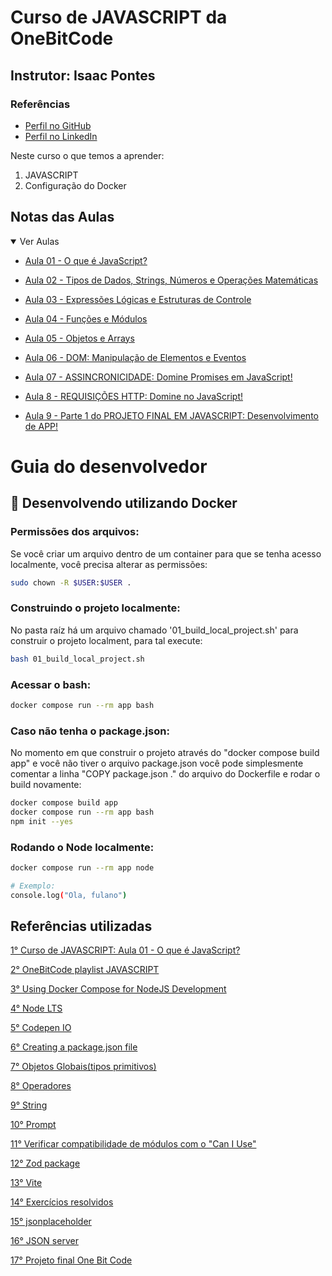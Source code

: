 # Curso de JAVASCRIPT da OneBitCode

## Instrutor: Isaac Pontes

### Referências
- [Perfil no GitHub](https://github.com/isaacpontes)
- [Perfil no LinkedIn](https://www.linkedin.com/in/isaac-pontes/)

Neste curso o que temos a aprender:  

1. JAVASCRIPT  
2. Configuração do Docker  

## Notas das Aulas
<details open>
    <summary>Ver Aulas</summary>
    <ul>
        <li>
            <a href="https://www.youtube.com/watch?v=AYiwwzvh3ec">Aula 01 - O que é JavaScript?</a>
        </li>
    </ul>
    <ul>
        <li>
            <a href="https://www.youtube.com/watch?v=O8T_wlotoRE">Aula 02 - Tipos de Dados, Strings, Números e Operações Matemáticas</a>
        </li>
    </ul>
    <ul>
        <li>
            <a href="https://www.youtube.com/watch?v=797wp0Et4D8">Aula 03 - Expressões Lógicas e Estruturas de Controle</a>
        </li>
    </ul>
    <ul>
        <li>
            <a href="https://www.youtube.com/watch?v=3vPYpGnH9kQ">Aula 04 - Funções e Módulos</a>
        </li>
    </ul>
    <ul>
        <li>
            <a href="https://www.youtube.com/watch?v=eNv9hUFqCvU">Aula 05 - Objetos e Arrays</a>
        </li>
    </ul>
    <ul>
        <li>
            <a href="https://www.youtube.com/watch?v=-stSStxblQ8">Aula 06 - DOM: Manipulação de Elementos e Eventos</a>
        </li>
    </ul>
    <ul>
        <li>
            <a href="https://www.youtube.com/watch?v=fGtlxGR14cg">Aula 07 - ASSINCRONICIDADE: Domine Promises em JavaScript!</a>
        </li>
    </ul>
    <ul>
        <li>
            <a href="https://www.youtube.com/watch?v=HutpniVi7lg">Aula 8 - REQUISIÇÕES HTTP: Domine no JavaScript!</a>
        </li>
    </ul>
    <ul>
        <li>
            <a href="https://www.youtube.com/watch?v=mcBAJg4ieFc">Aula 9 - Parte 1 do PROJETO FINAL EM JAVASCRIPT: Desenvolvimento de APP!</a>
        </li>
    </ul>
</details>

# Guia do desenvolvedor

## 🐳 Desenvolvendo utilizando Docker

### Permissões dos arquivos:
Se você criar um arquivo dentro de um container para que se tenha acesso localmente, você precisa alterar as permissões:

```sh
sudo chown -R $USER:$USER .
```
### Construindo o projeto localmente:
No pasta raíz há um arquivo chamado '01_build_local_project.sh' para construir o projeto localment, para tal execute:

```sh
bash 01_build_local_project.sh
```

### Acessar o bash:
```sh
docker compose run --rm app bash
```

### Caso não tenha o package.json:
No momento em que construir o projeto através do "docker compose build app" e você não tiver o arquivo package.json você pode simplesmente comentar a linha "COPY package.json ." do arquivo do Dockerfile e rodar o build novamente:

```sh
docker compose build app
docker compose run --rm app bash
npm init --yes
```

### Rodando o Node localmente:
```sh
docker compose run --rm app node

# Exemplo:
console.log("Ola, fulano")
```
## Referências utilizadas
[1° Curso de JAVASCRIPT: Aula 01 - O que é JavaScript?](https://www.youtube.com/watch?v=AYiwwzvh3ec)  

[2° OneBitCode playlist JAVASCRIPT](https://www.youtube.com/playlist?list=PLdDT8if5attGxApLC1HQk4BEwFjyuLHAD)  

[3° Using Docker Compose for NodeJS Development](https://www.cloudbees.com/blog/using-docker-compose-for-nodejs-development)  

[4° Node LTS](https://nodejs.org/en) 

[5° Codepen IO](https://codepen.io/pen) 

[6° Creating a package.json file](https://docs.npmjs.com/creating-a-package-json-file) 

[7° Objetos Globais(tipos primitivos)](https://developer.mozilla.org/pt-BR/docs/Web/JavaScript/Reference/Global_Objects) 

[8° Operadores](https://developer.mozilla.org/pt-BR/docs/Web/JavaScript/Reference/Operators) 

[9° String](https://developer.mozilla.org/pt-BR/docs/Web/JavaScript/Reference/Global_Objects/String) 

[10° Prompt](https://developer.mozilla.org/pt-BR/docs/Web/API/Window/prompt) 

[11° Verificar compatibilidade de módulos com o "Can I Use"](https://caniuse.com/?search=esmodule) 

[12° Zod package](https://www.npmjs.com/package/zod) 

[13° Vite](https://vitejs.dev/) 

[14° Exercícios resolvidos](https://onebitcode.notion.site/Exerc-cios-da-Aula-4-117094074d264b50ba3a29ae237d5d53)  

[15° jsonplaceholder](https://jsonplaceholder.typicode.com/)  

[16° JSON server](https://www.npmjs.com/package/json-server)  

[17° Projeto final One Bit Code](https://github.com/isaacpontes/projeto-final-js-obc)  